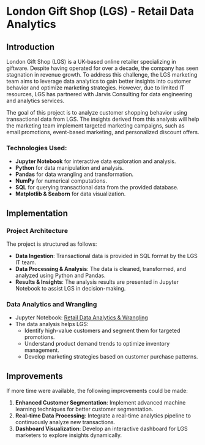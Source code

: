 # London Gift Shop (LGS) - Retail Data Analytics

## Introduction

London Gift Shop (LGS) is a UK-based online retailer specializing in giftware. Despite having operated for over a decade, the company has seen stagnation in revenue growth. To address this challenge, the LGS marketing team aims to leverage data analytics to gain better insights into customer behavior and optimize marketing strategies. However, due to limited IT resources, LGS has partnered with Jarvis Consulting for data engineering and analytics services.

The goal of this project is to analyze customer shopping behavior using transactional data from LGS. The insights derived from this analysis will help the marketing team implement targeted marketing campaigns, such as email promotions, event-based marketing, and personalized discount offers.

### Technologies Used:
- **Jupyter Notebook** for interactive data exploration and analysis.
- **Python** for data manipulation and analysis.
- **Pandas** for data wrangling and transformation.
- **NumPy** for numerical computations.
- **SQL** for querying transactional data from the provided database.
- **Matplotlib & Seaborn** for data visualization.

## Implementation

### Project Architecture
The project is structured as follows:
- **Data Ingestion**: Transactional data is provided in SQL format by the LGS IT team.
- **Data Processing & Analysis**: The data is cleaned, transformed, and analyzed using Python and Pandas.
- **Results & Insights**: The analysis results are presented in Jupyter Notebook to assist LGS in decision-making.

### Data Analytics and Wrangling
- Jupyter Notebook: [Retail Data Analytics & Wrangling](./retail_data_wrangling.ipynb)
- The data analysis helps LGS:
  - Identify high-value customers and segment them for targeted promotions.
  - Understand product demand trends to optimize inventory management.
  - Develop marketing strategies based on customer purchase patterns.

## Improvements
If more time were available, the following improvements could be made:
1. **Enhanced Customer Segmentation**: Implement advanced machine learning techniques for better customer segmentation.
2. **Real-time Data Processing**: Integrate a real-time analytics pipeline to continuously analyze new transactions.
3. **Dashboard Visualization**: Develop an interactive dashboard for LGS marketers to explore insights dynamically.

